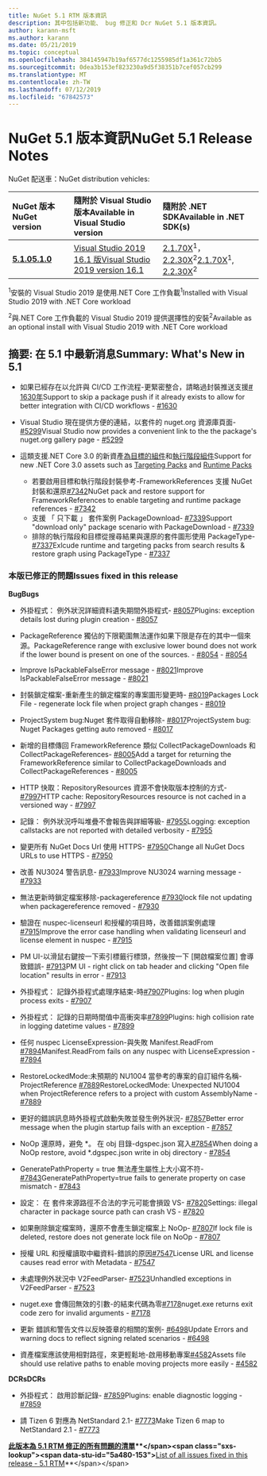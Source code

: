 ```yaml
---
title: NuGet 5.1 RTM 版本資訊
description: 其中包括新功能、 bug 修正和 Dcr NuGet 5.1 版本資訊。
author: karann-msft
ms.author: karann
ms.date: 05/21/2019
ms.topic: conceptual
ms.openlocfilehash: 384145947b19af6577dc1255985df1a361c72bb5
ms.sourcegitcommit: 0dea3b153ef823230a9d5f38351b7cef057cb299
ms.translationtype: MT
ms.contentlocale: zh-TW
ms.lasthandoff: 07/12/2019
ms.locfileid: "67842573"
---
```

# <a name="nuget-51-release-notes"></a><span data-ttu-id="5a480-103">NuGet 5.1 版本資訊</span><span class="sxs-lookup"><span data-stu-id="5a480-103">NuGet 5.1 Release Notes</span></span>

<span data-ttu-id="5a480-104">NuGet 配送車：</span><span class="sxs-lookup"><span data-stu-id="5a480-104">NuGet distribution vehicles:</span></span>

| <span data-ttu-id="5a480-105">NuGet 版本</span><span class="sxs-lookup"><span data-stu-id="5a480-105">NuGet version</span></span> | <span data-ttu-id="5a480-106">隨附於 Visual Studio 版本</span><span class="sxs-lookup"><span data-stu-id="5a480-106">Available in Visual Studio version</span></span>| <span data-ttu-id="5a480-107">隨附於 .NET SDK</span><span class="sxs-lookup"><span data-stu-id="5a480-107">Available in .NET SDK(s)</span></span>|
|:---|:---|:---|
| [<span data-ttu-id="5a480-108">**5.1.0**</span><span class="sxs-lookup"><span data-stu-id="5a480-108">**5.1.0**</span></span>](https://nuget.org/downloads) | [<span data-ttu-id="5a480-109">Visual Studio 2019 16.1 版</span><span class="sxs-lookup"><span data-stu-id="5a480-109">Visual Studio 2019 version 16.1</span></span>](https://visualstudio.microsoft.com/downloads/) | <span data-ttu-id="5a480-110">[2.1.70X](https://dotnet.microsoft.com/download/dotnet-core/2.1)<sup>1</sup>， [2.2.30X](https://dotnet.microsoft.com/download/dotnet-core/2.2)<sup>2</sup></span><span class="sxs-lookup"><span data-stu-id="5a480-110">[2.1.70X](https://dotnet.microsoft.com/download/dotnet-core/2.1)<sup>1</sup>, [2.2.30X](https://dotnet.microsoft.com/download/dotnet-core/2.2)<sup>2</sup></span></span> |

<span data-ttu-id="5a480-111"><sup>1</sup>安裝的 Visual Studio 2019 是使用.NET Core 工作負載</span><span class="sxs-lookup"><span data-stu-id="5a480-111"><sup>1</sup>Installed with Visual Studio 2019 with .NET Core workload</span></span> 

<span data-ttu-id="5a480-112"><sup>2</sup>與.NET Core 工作負載的 Visual Studio 2019 提供選擇性的安裝</span><span class="sxs-lookup"><span data-stu-id="5a480-112"><sup>2</sup>Available as an optional install with Visual Studio 2019 with .NET Core workload</span></span>

## <a name="summary-whats-new-in-51"></a><span data-ttu-id="5a480-113">摘要: 在 5.1 中最新消息</span><span class="sxs-lookup"><span data-stu-id="5a480-113">Summary: What's New in 5.1</span></span>

* <span data-ttu-id="5a480-114">如果已經存在以允許與 CI/CD 工作流程-更緊密整合，請略過封裝推送支援[# 1630年](https://github.com/NuGet/Home/issues/1630#issuecomment-483461100)</span><span class="sxs-lookup"><span data-stu-id="5a480-114">Support to skip a package push if it already exists to allow for better integration with CI/CD workflows - [#1630](https://github.com/NuGet/Home/issues/1630#issuecomment-483461100)</span></span>

* <span data-ttu-id="5a480-115">Visual Studio 現在提供方便的連結，以套件的 nuget.org 資源庫頁面- [#5299](https://github.com/NuGet/Home/issues/5299#issuecomment-494458510)</span><span class="sxs-lookup"><span data-stu-id="5a480-115">Visual Studio now provides a convenient link to the the package's nuget.org gallery page - [#5299](https://github.com/NuGet/Home/issues/5299#issuecomment-494458510)</span></span>

* <span data-ttu-id="5a480-116">這類支援.NET Core 3.0 的新資產[為目標的組件](https://github.com/dotnet/cli/issues/10006)和[執行階段組件](https://github.com/dotnet/cli/issues/10007)</span><span class="sxs-lookup"><span data-stu-id="5a480-116">Support for new .NET Core 3.0 assets such as [Targeting Packs](https://github.com/dotnet/cli/issues/10006) and [Runtime Packs](https://github.com/dotnet/cli/issues/10007)</span></span>
  * <span data-ttu-id="5a480-117">若要啟用目標和執行階段封裝參考-FrameworkReferences 支援 NuGet 封裝和還原[#7342](https://github.com/NuGet/Home/issues/7342)</span><span class="sxs-lookup"><span data-stu-id="5a480-117">NuGet pack and restore support for FrameworkReferences to enable targeting and runtime package references - [#7342](https://github.com/NuGet/Home/issues/7342)</span></span>
  * <span data-ttu-id="5a480-118">支援 「 只下載 」 套件案例 PackageDownload- [#7339](https://github.com/NuGet/Home/issues/7339)</span><span class="sxs-lookup"><span data-stu-id="5a480-118">Support "download only" package scenario with PackageDownload - [#7339](https://github.com/NuGet/Home/issues/7339)</span></span>
  * <span data-ttu-id="5a480-119">排除的執行階段和目標從搜尋結果與還原的套件圖形使用 PackageType- [#7337](https://github.com/NuGet/Home/issues/7337)</span><span class="sxs-lookup"><span data-stu-id="5a480-119">Exlcude runtime and targeting packs from search results & restore graph using PackageType - [#7337](https://github.com/NuGet/Home/issues/7337)</span></span>

### <a name="issues-fixed-in-this-release"></a><span data-ttu-id="5a480-120">本版已修正的問題</span><span class="sxs-lookup"><span data-stu-id="5a480-120">Issues fixed in this release</span></span>

<span data-ttu-id="5a480-121">**Bug**</span><span class="sxs-lookup"><span data-stu-id="5a480-121">**Bugs**</span></span>

* <span data-ttu-id="5a480-122">外掛程式： 例外狀況詳細資料遺失期間外掛程式- [#8057](https://github.com/NuGet/Home/issues/8057)</span><span class="sxs-lookup"><span data-stu-id="5a480-122">Plugins:  exception details lost during plugin creation - [#8057](https://github.com/NuGet/Home/issues/8057)</span></span>

* <span data-ttu-id="5a480-123">PackageReference 獨佔的下限範圍無法運作如果下限是存在的其中一個來源。</span><span class="sxs-lookup"><span data-stu-id="5a480-123">PackageReference range with exclusive lower bound does not work if the lower bound is present on one of the sources.</span></span><span data-ttu-id="5a480-124"> - [#8054](https://github.com/NuGet/Home/issues/8054)</span><span class="sxs-lookup"><span data-stu-id="5a480-124"> - [#8054](https://github.com/NuGet/Home/issues/8054)</span></span>

* <span data-ttu-id="5a480-125">Improve IsPackableFalseError message - [#8021](https://github.com/NuGet/Home/issues/8021)</span><span class="sxs-lookup"><span data-stu-id="5a480-125">Improve IsPackableFalseError message - [#8021](https://github.com/NuGet/Home/issues/8021)</span></span>

* <span data-ttu-id="5a480-126">封裝鎖定檔案-重新產生的鎖定檔案的專案圖形變更時- [#8019](https://github.com/NuGet/Home/issues/8019)</span><span class="sxs-lookup"><span data-stu-id="5a480-126">Packages Lock File - regenerate lock file when project graph changes - [#8019](https://github.com/NuGet/Home/issues/8019)</span></span>

* <span data-ttu-id="5a480-127">ProjectSystem bug:Nuget 套件取得自動移除- [#8017](https://github.com/NuGet/Home/issues/8017)</span><span class="sxs-lookup"><span data-stu-id="5a480-127">ProjectSystem bug: Nuget Packages getting auto removed - [#8017](https://github.com/NuGet/Home/issues/8017)</span></span>

* <span data-ttu-id="5a480-128">新增的目標傳回 FrameworkReference 類似 CollectPackageDownloads 和 CollectPackageReferences- [#8005](https://github.com/NuGet/Home/issues/8005)</span><span class="sxs-lookup"><span data-stu-id="5a480-128">Add a target for returning the FrameworkReference similar to CollectPackageDownloads and CollectPackageReferences - [#8005](https://github.com/NuGet/Home/issues/8005)</span></span>

* <span data-ttu-id="5a480-129">HTTP 快取：RepositoryResources 資源不會快取版本控制的方式- [#7997](https://github.com/NuGet/Home/issues/7997)</span><span class="sxs-lookup"><span data-stu-id="5a480-129">HTTP cache:  RepositoryResources resource is not cached in a versioned way - [#7997](https://github.com/NuGet/Home/issues/7997)</span></span>

* <span data-ttu-id="5a480-130">記錄： 例外狀況呼叫堆疊不會報告與詳細等級- [#7955](https://github.com/NuGet/Home/issues/7955)</span><span class="sxs-lookup"><span data-stu-id="5a480-130">Logging:  exception callstacks are not reported with detailed verbosity - [#7955](https://github.com/NuGet/Home/issues/7955)</span></span>

* <span data-ttu-id="5a480-131">變更所有 NuGet Docs Url 使用 HTTPS- [#7950](https://github.com/NuGet/Home/issues/7950)</span><span class="sxs-lookup"><span data-stu-id="5a480-131">Change all NuGet Docs URLs to use HTTPS - [#7950](https://github.com/NuGet/Home/issues/7950)</span></span>

* <span data-ttu-id="5a480-132">改善 NU3024 警告訊息- [#7933](https://github.com/NuGet/Home/issues/7933)</span><span class="sxs-lookup"><span data-stu-id="5a480-132">Improve NU3024 warning message - [#7933](https://github.com/NuGet/Home/issues/7933)</span></span>

* <span data-ttu-id="5a480-133">無法更新時鎖定檔案移除-packagereference [#7930](https://github.com/NuGet/Home/issues/7930)</span><span class="sxs-lookup"><span data-stu-id="5a480-133">lock file not updating when packagereference removed - [#7930](https://github.com/NuGet/Home/issues/7930)</span></span>

* <span data-ttu-id="5a480-134">驗證在 nuspec-licenseurl 和授權的項目時，改善錯誤案例處理[#7915](https://github.com/NuGet/Home/issues/7915)</span><span class="sxs-lookup"><span data-stu-id="5a480-134">Improve the error case handling when validating licenseurl and license element in nuspec - [#7915](https://github.com/NuGet/Home/issues/7915)</span></span>

* <span data-ttu-id="5a480-135">PM UI-以滑鼠右鍵按一下索引標籤行標頭，然後按一下 [開啟檔案位置] 會導致錯誤- [#7913](https://github.com/NuGet/Home/issues/7913)</span><span class="sxs-lookup"><span data-stu-id="5a480-135">PM UI - right click on tab header and clicking "Open file location" results in error - [#7913](https://github.com/NuGet/Home/issues/7913)</span></span>

* <span data-ttu-id="5a480-136">外掛程式： 記錄外掛程式處理序結束-時[#7907](https://github.com/NuGet/Home/issues/7907)</span><span class="sxs-lookup"><span data-stu-id="5a480-136">Plugins:  log when plugin process exits - [#7907](https://github.com/NuGet/Home/issues/7907)</span></span>

* <span data-ttu-id="5a480-137">外掛程式： 記錄的日期時間值中高衝突率[#7899](https://github.com/NuGet/Home/issues/7899)</span><span class="sxs-lookup"><span data-stu-id="5a480-137">Plugins:  high collision rate in logging datetime values - [#7899](https://github.com/NuGet/Home/issues/7899)</span></span>

* <span data-ttu-id="5a480-138">任何 nuspec LicenseExpression-與失敗 Manifest.ReadFrom [#7894](https://github.com/NuGet/Home/issues/7894)</span><span class="sxs-lookup"><span data-stu-id="5a480-138">Manifest.ReadFrom fails on any nuspec with LicenseExpression - [#7894](https://github.com/NuGet/Home/issues/7894)</span></span>

* <span data-ttu-id="5a480-139">RestoreLockedMode:未預期的 NU1004 當參考的專案的自訂組件名稱-ProjectReference [#7889](https://github.com/NuGet/Home/issues/7889)</span><span class="sxs-lookup"><span data-stu-id="5a480-139">RestoreLockedMode: Unexpected NU1004 when ProjectReference refers to a project with custom AssemblyName - [#7889](https://github.com/NuGet/Home/issues/7889)</span></span>

* <span data-ttu-id="5a480-140">更好的錯誤訊息時外掛程式啟動失敗並發生例外狀況- [#7857](https://github.com/NuGet/Home/issues/7857)</span><span class="sxs-lookup"><span data-stu-id="5a480-140">Better error message when the plugin startup fails with an exception - [#7857](https://github.com/NuGet/Home/issues/7857)</span></span>

* <span data-ttu-id="5a480-141">NoOp 還原時，避免 \*。 在 obj 目錄-dgspec.json 寫入[#7854](https://github.com/NuGet/Home/issues/7854)</span><span class="sxs-lookup"><span data-stu-id="5a480-141">When doing a NoOp restore, avoid \*.dgspec.json write in obj directory - [#7854](https://github.com/NuGet/Home/issues/7854)</span></span>

* <span data-ttu-id="5a480-142">GeneratePathProperty = true 無法產生屬性上大小寫不符- [#7843](https://github.com/NuGet/Home/issues/7843)</span><span class="sxs-lookup"><span data-stu-id="5a480-142">GeneratePathProperty=true fails to generate property on case mismatch - [#7843](https://github.com/NuGet/Home/issues/7843)</span></span>

* <span data-ttu-id="5a480-143">設定： 在 套件來源路徑不合法的字元可能會損毀 VS- [#7820](https://github.com/NuGet/Home/issues/7820)</span><span class="sxs-lookup"><span data-stu-id="5a480-143">Settings:  illegal character in package source path can crash VS - [#7820](https://github.com/NuGet/Home/issues/7820)</span></span>

* <span data-ttu-id="5a480-144">如果刪除鎖定檔案時，還原不會產生鎖定檔案上 NoOp- [#7807](https://github.com/NuGet/Home/issues/7807)</span><span class="sxs-lookup"><span data-stu-id="5a480-144">If lock file is deleted, restore does not generate lock file on NoOp  - [#7807](https://github.com/NuGet/Home/issues/7807)</span></span>

* <span data-ttu-id="5a480-145">授權 URL 和授權讀取中繼資料-錯誤的原因[#7547](https://github.com/NuGet/Home/issues/7547)</span><span class="sxs-lookup"><span data-stu-id="5a480-145">License URL and license causes read error with Metadata - [#7547](https://github.com/NuGet/Home/issues/7547)</span></span>

* <span data-ttu-id="5a480-146">未處理例外狀況中 V2FeedParser- [#7523](https://github.com/NuGet/Home/issues/7523)</span><span class="sxs-lookup"><span data-stu-id="5a480-146">Unhandled exceptions in V2FeedParser - [#7523](https://github.com/NuGet/Home/issues/7523)</span></span>

* <span data-ttu-id="5a480-147">nuget.exe 會傳回無效的引數-的結束代碼為零[#7178](https://github.com/NuGet/Home/issues/7178)</span><span class="sxs-lookup"><span data-stu-id="5a480-147">nuget.exe returns exit code zero for invalid arguments - [#7178](https://github.com/NuGet/Home/issues/7178)</span></span>

* <span data-ttu-id="5a480-148">更新 錯誤和警告文件以反映簽章的相關的案例- [#6498](https://github.com/NuGet/Home/issues/6498)</span><span class="sxs-lookup"><span data-stu-id="5a480-148">Update Errors and warning docs to reflect signing related scenarios - [#6498](https://github.com/NuGet/Home/issues/6498)</span></span>

* <span data-ttu-id="5a480-149">資產檔案應該使用相對路徑，來更輕鬆地-啟用移動專案[#4582](https://github.com/NuGet/Home/issues/4582)</span><span class="sxs-lookup"><span data-stu-id="5a480-149">Assets file should use relative paths to enable moving projects more easily - [#4582](https://github.com/NuGet/Home/issues/4582)</span></span>

<span data-ttu-id="5a480-150">**DCRs**</span><span class="sxs-lookup"><span data-stu-id="5a480-150">**DCRs**</span></span>

* <span data-ttu-id="5a480-151">外掛程式： 啟用診斷記錄- [#7859](https://github.com/NuGet/Home/issues/7859)</span><span class="sxs-lookup"><span data-stu-id="5a480-151">Plugins:  enable diagnostic logging - [#7859](https://github.com/NuGet/Home/issues/7859)</span></span>

* <span data-ttu-id="5a480-152">請 Tizen 6 對應為 NetStandard 2.1- [#7773](https://github.com/NuGet/Home/issues/7773)</span><span class="sxs-lookup"><span data-stu-id="5a480-152">Make Tizen 6 map to NetStandard 2.1 - [#7773](https://github.com/NuGet/Home/issues/7773)</span></span>

<span data-ttu-id="5a480-153">**[此版本為 5.1 RTM 修正的所有問題的清單](https://github.com/nuget/home/issues?q=is%3Aissue+is%3Aclosed+milestone%3A%225.1")**</span><span class="sxs-lookup"><span data-stu-id="5a480-153">**[List of all issues fixed in this release - 5.1 RTM](https://github.com/nuget/home/issues?q=is%3Aissue+is%3Aclosed+milestone%3A%225.1")**</span></span>
